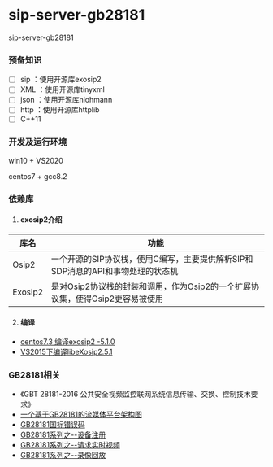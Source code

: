 # sip-server-gb28181
sip-server-gb28181

### 预备知识
 - [ ] sip ：使用开源库exosip2
 - [ ] XML ：使用开源库tinyxml
 - [ ] json ：使用开源库nlohmann
 - [ ] http ：使用开源库httplib
 - [ ] C++11

### 开发及运行环境

win10 + VS2020

centos7 + gcc8.2


### 依赖库 
 1. ####  exosip2介绍
|库名  | 功能 |
|--|--|
| Osip2 | 一个开源的SIP协议栈，使用C编写，主要提供解析SIP和SDP消息的API和事物处理的状态机 |
| Exosip2| 是对Osip2协议栈的封装和调用，作为Osip2的一个扩展协议集，使得Osip2更容易被使用|
 2.  ####  编译
 - [centos7.3 编译exosip2 -5.1.0](https://blog.csdn.net/machh/article/details/103276138)
 - [VS2015下编译libeXosip2.5.1](https://blog.csdn.net/machh/article/details/103159346)

 ### GB28181相关 
- 《GBT 28181-2016 公共安全视频监控联网系统信息传输、交换、控制技术要求》
 - [一个基于GB28181的流媒体平台架构图](https://machh.blog.csdn.net/article/details/112173985)
 - [GB28181国标错误码](https://machh.blog.csdn.net/article/details/91049415)
 - [GB28181系列之--设备注册](https://blog.csdn.net/machh/article/details/103601345)
 - [GB28181系列之--请求实时视频](https://machh.blog.csdn.net/article/details/103586751)
 - [GB28181系列之--录像回放](https://machh.blog.csdn.net/article/details/109063600)
 


